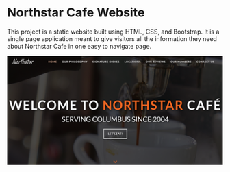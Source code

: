# Northstar Cafe Website
This project is a static website built using HTML, CSS, and Bootstrap. It is a single page application meant to give visitors all the information they need about Northstar Cafe in one easy to navigate page.

![Northstar Cafe Header and Navbar](/img/markdownImages/landing.png "Northstar Cafe Header and Navbar")
